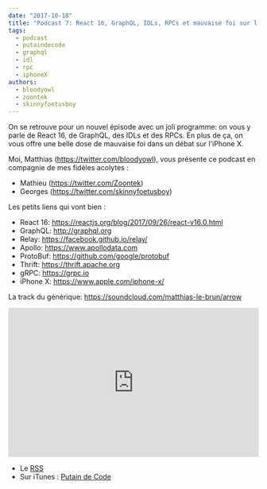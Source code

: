 ```yaml
---
date: "2017-10-18"
title: "Podcast 7: React 16, GraphQL, IDLs, RPCs et mauvaise foi sur l'iPhone X"
tags:
  - podcast
  - putaindecode
  - graphql
  - idl
  - rpc
  - iphoneX
authors:
  - bloodyowl
  - zoontek
  - skinnyfoetusboy
---
```


On se retrouve pour un nouvel épisode avec un joli programme: on vous y parle de React 16, de GraphQL, des IDLs et des RPCs. En plus de ça, on vous offre une belle dose de mauvaise foi dans un débat sur l'iPhone X.

Moi, Matthias (https://twitter.com/bloodyowl), vous présente ce podcast en compagnie de mes fidèles acolytes :
- Mathieu (https://twitter.com/Zoontek)
- Georges (https://twitter.com/skinnyfoetusboy)

Les petits liens qui vont bien :
- React 16: https://reactjs.org/blog/2017/09/26/react-v16.0.html
- GraphQL: http://graphql.org
- Relay: https://facebook.github.io/relay/
- Apollo: https://www.apollodata.com
- ProtoBuf: https://github.com/google/protobuf
- Thrift: https://thrift.apache.org
- gRPC: https://grpc.io
- iPhone X: https://www.apple.com/iphone-x/


La track du générique: https://soundcloud.com/matthias-le-brun/arrow

<iframe width="100%" height="300" scrolling="no" frameborder="no" src="https://w.soundcloud.com/player/?url=https%3A//api.soundcloud.com/tracks/347500441&amp;color=%23ff5500&amp;auto_play=false&amp;hide_related=true&amp;show_comments=true&amp;show_user=true&amp;show_reposts=false&amp;show_teaser=false&amp;visual=true"></iframe>

- Le [RSS](http://feeds.soundcloud.com/users/soundcloud:users:273901232/sounds.rss)
- Sur iTunes : [Putain de Code](https://itunes.apple.com/fr/podcast/putain-de-code-!/id1185311825?l=en&mt=2)
